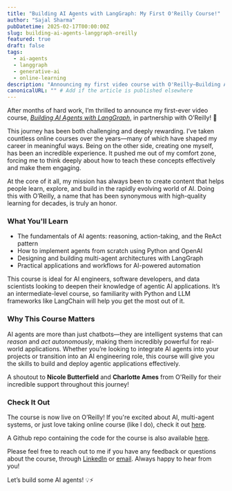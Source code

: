 ```yaml
---
title: "Building AI Agents with LangGraph: My First O'Reilly Course!"
author: "Sajal Sharma"
pubDatetime: 2025-02-17T00:00:00Z
slug: building-ai-agents-langgraph-oreilly
featured: true
draft: false
tags:
  - ai-agents
  - langgraph
  - generative-ai
  - online-learning
description: "Announcing my first video course with O'Reilly—Building AI Agents with LangGraph! This course dives deep into AI agent design, action-taking, and multi-agent architectures using Python and OpenAI."
canonicalURL: "" # Add if the article is published elsewhere
---
```


After months of hard work, I’m thrilled to announce my first-ever video course, _[Building AI Agents with LangGraph](https://learning.oreilly.com/course/building-ai-agents/0642572077884/)_, in partnership with O’Reilly! 🎉

This journey has been both challenging and deeply rewarding. I’ve taken countless online courses over the years—many of which have shaped my career in meaningful ways. Being on the other side, creating one myself, has been an incredible experience. It pushed me out of my comfort zone, forcing me to think deeply about how to teach these concepts effectively and make them engaging.

At the core of it all, my mission has always been to create content that helps people learn, explore, and build in the rapidly evolving world of AI. Doing this with O’Reilly, a name that has been synonymous with high-quality learning for decades, is truly an honor.

### What You'll Learn

- The fundamentals of AI agents: reasoning, action-taking, and the ReAct pattern
- How to implement agents from scratch using Python and OpenAI
- Designing and building multi-agent architectures with LangGraph
- Practical applications and workflows for AI-powered automation

This course is ideal for AI engineers, software developers, and data scientists looking to deepen their knowledge of agentic AI applications. It’s an intermediate-level course, so familiarity with Python and LLM frameworks like LangChain will help you get the most out of it.

### Why This Course Matters

AI agents are more than just chatbots—they are intelligent systems that can _reason_ and _act autonomously_, making them incredibly powerful for real-world applications. Whether you’re looking to integrate AI agents into your projects or transition into an AI engineering role, this course will give you the skills to build and deploy agentic applications effectively.

A shoutout to **Nicole Butterfield** and **Charlotte Ames** from O'Reilly for their incredible support throughout this journey!

### Check It Out

The course is now live on O’Reilly! If you're excited about AI, multi-agent systems, or just love taking online course (like I do), check it out [here](https://learning.oreilly.com/course/building-ai-agents/0642572077884/).

A Github repo containing the code for the course is also available [here](https://github.com/sajal2692/building_ai_agents_with_langgraph).

Please feel free to reach out to me if you have any feedback or questions about the course, through [LinkedIn](https://www.linkedin.com/in/sajals/) or [email](mailto:contact@sajalsharma.com). Always happy to hear from you!

Let’s build some AI agents! 💡⚡
